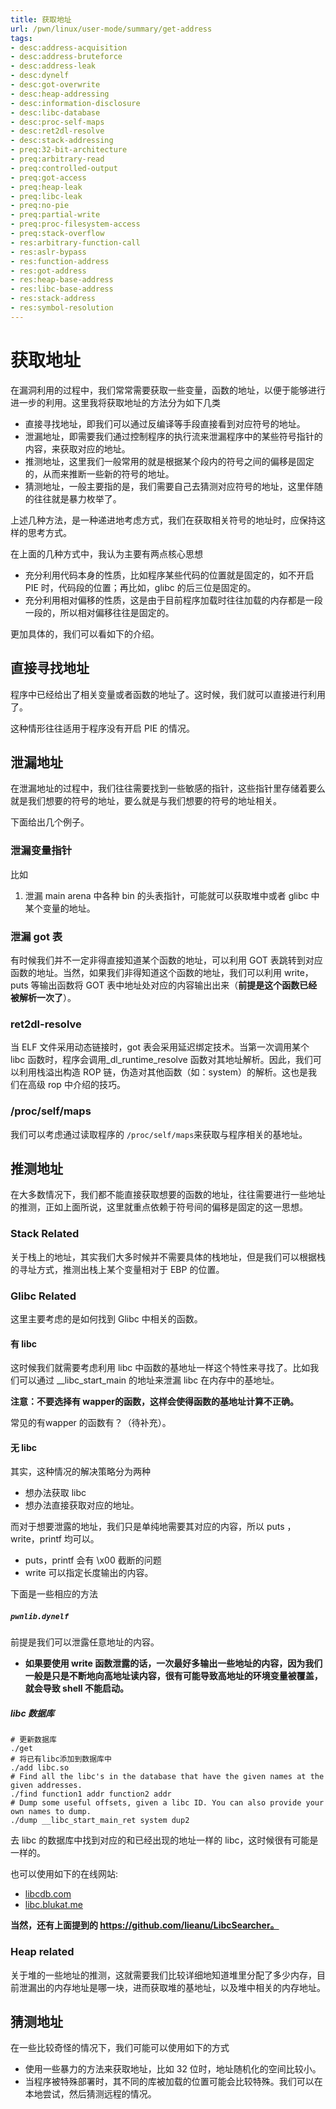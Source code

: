 ```yaml
---
title: 获取地址
url: /pwn/linux/user-mode/summary/get-address
tags:
- desc:address-acquisition
- desc:address-bruteforce
- desc:address-leak
- desc:dynelf
- desc:got-overwrite
- desc:heap-addressing
- desc:information-disclosure
- desc:libc-database
- desc:proc-self-maps
- desc:ret2dl-resolve
- desc:stack-addressing
- preq:32-bit-architecture
- preq:arbitrary-read
- preq:controlled-output
- preq:got-access
- preq:heap-leak
- preq:libc-leak
- preq:no-pie
- preq:partial-write
- preq:proc-filesystem-access
- preq:stack-overflow
- res:arbitrary-function-call
- res:aslr-bypass
- res:function-address
- res:got-address
- res:heap-base-address
- res:libc-base-address
- res:stack-address
- res:symbol-resolution
---
```

# 获取地址

在漏洞利用的过程中，我们常常需要获取一些变量，函数的地址，以便于能够进行进一步的利用。这里我将获取地址的方法分为如下几类

- 直接寻找地址，即我们可以通过反编译等手段直接看到对应符号的地址。
- 泄漏地址，即需要我们通过控制程序的执行流来泄漏程序中的某些符号指针的内容，来获取对应的地址。
- 推测地址，这里我们一般常用的就是根据某个段内的符号之间的偏移是固定的，从而来推断一些新的符号的地址。
- 猜测地址，一般主要指的是，我们需要自己去猜测对应符号的地址，这里伴随的往往就是暴力枚举了。

上述几种方法，是一种递进地考虑方式，我们在获取相关符号的地址时，应保持这样的思考方式。

在上面的几种方式中，我认为主要有两点核心思想

- 充分利用代码本身的性质，比如程序某些代码的位置就是固定的，如不开启 PIE 时，代码段的位置；再比如，glibc 的后三位是固定的。
- 充分利用相对偏移的性质，这是由于目前程序加载时往往加载的内存都是一段一段的，所以相对偏移往往是固定的。

更加具体的，我们可以看如下的介绍。

## 直接寻找地址

程序中已经给出了相关变量或者函数的地址了。这时候，我们就可以直接进行利用了。

这种情形往往适用于程序没有开启 PIE 的情况。

## 泄漏地址

在泄漏地址的过程中，我们往往需要找到一些敏感的指针，这些指针里存储着要么就是我们想要的符号的地址，要么就是与我们想要的符号的地址相关。

下面给出几个例子。

### 泄漏变量指针

比如

1. 泄漏 main arena 中各种 bin 的头表指针，可能就可以获取堆中或者 glibc 中某个变量的地址。

### 泄漏 got 表

有时候我们并不一定非得直接知道某个函数的地址，可以利用 GOT 表跳转到对应函数的地址。当然，如果我们非得知道这个函数的地址，我们可以利用 write，puts 等输出函数将 GOT 表中地址处对应的内容输出出来（**前提是这个函数已经被解析一次了**）。

### ret2dl-resolve 

当 ELF 文件采用动态链接时，got 表会采用延迟绑定技术。当第一次调用某个 libc 函数时，程序会调用_dl_runtime_resolve 函数对其地址解析。因此，我们可以利用栈溢出构造 ROP 链，伪造对其他函数（如：system）的解析。这也是我们在高级 rop 中介绍的技巧。

### /proc/self/maps

我们可以考虑通过读取程序的 `/proc/self/maps`来获取与程序相关的基地址。

## 推测地址

在大多数情况下，我们都不能直接获取想要的函数的地址，往往需要进行一些地址的推测，正如上面所说，这里就重点依赖于符号间的偏移是固定的这一思想。

### Stack Related

关于栈上的地址，其实我们大多时候并不需要具体的栈地址，但是我们可以根据栈的寻址方式，推测出栈上某个变量相对于 EBP 的位置。

### Glibc Related

这里主要考虑的是如何找到 Glibc 中相关的函数。

#### 有 libc

这时候我们就需要考虑利用 libc 中函数的基地址一样这个特性来寻找了。比如我们可以通过 __libc_start_main 的地址来泄漏 libc 在内存中的基地址。

**注意：不要选择有 wapper的函数，这样会使得函数的基地址计算不正确。**

常见的有wapper 的函数有？（待补充）。

#### 无 libc

其实，这种情况的解决策略分为两种

- 想办法获取 libc
- 想办法直接获取对应的地址。

而对于想要泄露的地址，我们只是单纯地需要其对应的内容，所以 puts ， write，printf 均可以。

- puts，printf 会有 \x00 截断的问题
- write 可以指定长度输出的内容。

下面是一些相应的方法

##### `pwnlib.dynelf`

前提是我们可以泄露任意地址的内容。

- **如果要使用 write 函数泄露的话，一次最好多输出一些地址的内容，因为我们一般是只是不断地向高地址读内容，很有可能导致高地址的环境变量被覆盖，就会导致 shell 不能启动。**

##### libc 数据库

```shell
# 更新数据库
./get
# 将已有libc添加到数据库中
./add libc.so 
# Find all the libc's in the database that have the given names at the given addresses. 
./find function1 addr function2 addr
# Dump some useful offsets, given a libc ID. You can also provide your own names to dump.
./dump __libc_start_main_ret system dup2
```

去 libc 的数据库中找到对应的和已经出现的地址一样的 libc，这时候很有可能是一样的。

也可以使用如下的在线网站:

- [libcdb.com](http://libcdb.com)
- [libc.blukat.me](https://libc.blukat.me)

**当然，还有上面提到的 https://github.com/lieanu/LibcSearcher。**

### Heap related

关于堆的一些地址的推测，这就需要我们比较详细地知道堆里分配了多少内存，目前泄漏出的内存地址是哪一块，进而获取堆的基地址，以及堆中相关的内存地址。

## 猜测地址

在一些比较奇怪的情况下，我们可能可以使用如下的方式

- 使用一些暴力的方法来获取地址，比如 32 位时，地址随机化的空间比较小。
- 当程序被特殊部署时，其不同的库被加载的位置可能会比较特殊。我们可以在本地尝试，然后猜测远程的情况。